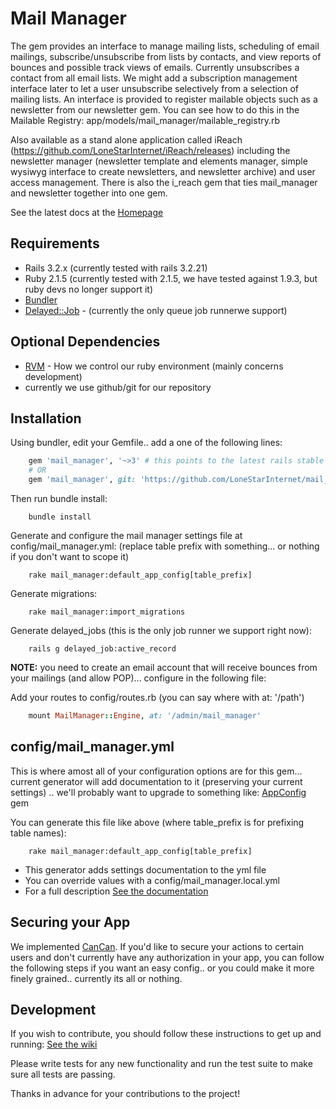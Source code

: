 Mail Manager
============

The gem provides an interface to manage mailing lists, scheduling of email mailings, subscribe/unsubscribe from lists by contacts, and view reports of bounces and possible track views of emails. Currently unsubscribes a contact from all email lists. We might add a subscription management interface later to let a user unsubscribe selectively from a selection of mailing lists. An interface is provided to register mailable objects such as a newsletter from our newsletter gem. You can see how to do this in the Mailable Registry: app/models/mail_manager/mailable_registry.rb

Also available as a stand alone application called iReach (https://github.com/LoneStarInternet/iReach/releases) including the newsletter manager (newsletter template and elements manager, simple wysiwyg interface to create newsletters, and newsletter archive) and user access management. There is also the i_reach gem that ties mail_manager and newsletter together into one gem.

See the latest docs at the [Homepage](http://ireachnews.com/mail_manager_documentation.html)

Requirements
------------
* Rails 3.2.x (currently tested with rails 3.2.21)
* Ruby 2.1.5 (currently tested with 2.1.5, we have tested against 1.9.3, but ruby devs no longer support it)
* [Bundler](http://bundler.io)
* [Delayed::Job](https://github.com/collectiveidea/delayed_job/) - (currently the only queue job runnerwe support)

Optional Dependencies
---------------------
* [RVM](http://rvm.io) - How we control our ruby environment (mainly concerns development)
* currently we use github/git for our repository

Installation
------------
Using bundler, edit your Gemfile.. add a one of the following lines:
```ruby
    gem 'mail_manager', '~>3' # this points to the latest rails stable 3.2.x version
    # OR
    gem 'mail_manager', git: 'https://github.com/LoneStarInternet/mail_manager.git', branch: 'rails3.2.x' # for the bleeding edge rails 3.2.x version
```
Then run bundle install:
```
    bundle install
```
Generate and configure the mail manager settings file at config/mail_manager.yml: (replace table prefix with something... or nothing if you don't want to scope it)
```
    rake mail_manager:default_app_config[table_prefix]
```
Generate migrations:
```
    rake mail_manager:import_migrations
```
Generate delayed_jobs (this is the only job runner we support right now):
```
    rails g delayed_job:active_record
```

**NOTE:** you need to create an email account that will receive bounces from your mailings (and allow POP)... configure in the following file:

Add your routes to config/routes.rb (you can say where with at: '/path')
```ruby
    mount MailManager::Engine, at: '/admin/mail_manager'
```

config/mail_manager.yml
-----------------------
This is where amost all of your configuration options are for this gem... current generator will add documentation to it (preserving your current settings) .. we'll probably want to upgrade to something like: [AppConfig](https://github.com/Oshuma/app_config) gem


You can generate this file like above (where table_prefix is for prefixing table names):
```
    rake mail_manager:default_app_config[table_prefix]
```
* This generator adds settings documentation to the yml file
* You can override values with a config/mail_manager.local.yml
* For a full description [See the documentation](http://ireachnews.com/mail_manager_documentation.html)

Securing your App
-----------------
We implemented [CanCan](https://github.com/CanCanCommunity/cancancan). If you'd like to secure your actions to certain users and don't currently have any authorization in your app, you can follow the following steps if you want an easy config.. or you could make it more finely grained.. currently its all or nothing.

Development
-----------
If you wish to contribute, you should follow these instructions to get up and running:
[See the wiki](https://github.com/LoneStarInternet/mail_manager/wiki/Contributing)

Please write tests for any new functionality and run the test suite to make sure all tests are passing.

Thanks in advance for your contributions to the project!
